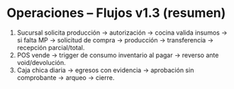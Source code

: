 # Operaciones – Flujos v1.3 (resumen)
1) Sucursal solicita producción → autorización → cocina valida insumos → si falta MP → solicitud de compra → producción → transferencia → recepción parcial/total.
2) POS vende → trigger de consumo inventario al pagar → reverso ante void/devolución.
3) Caja chica diaria → egresos con evidencia → aprobación sin comprobante → arqueo → cierre.